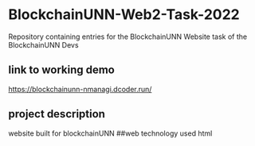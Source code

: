 # BlockchainUNN-Web2-Task-2022
Repository containing entries for the BlockchainUNN Website task of the BlockchainUNN Devs 
## link to working demo 
https://blockchainunn-nmanagi.dcoder.run/
## project description 
website built for blockchainUNN
##web technology used
html


